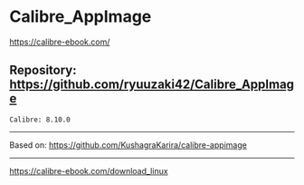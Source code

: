 
# Calibre_AppImage
https://calibre-ebook.com/

## Repository: https://github.com/ryuuzaki42/Calibre_AppImage
    Calibre: 8.10.0

---
Based on: https://github.com/KushagraKarira/calibre-appimage

---
https://calibre-ebook.com/download_linux
